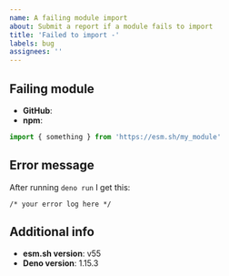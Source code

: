 ```yaml
---
name: A failing module import
about: Submit a report if a module fails to import
title: 'Failed to import -'
labels: bug
assignees: ''
---
```


## Failing module

- **GitHub**: 
- **npm**:

```js
import { something } from 'https://esm.sh/my_module'
```

## Error message

After running `deno run` I get this:

```
/* your error log here */
```

## Additional info

- **esm.sh version**: v55
- **Deno version**: 1.15.3

